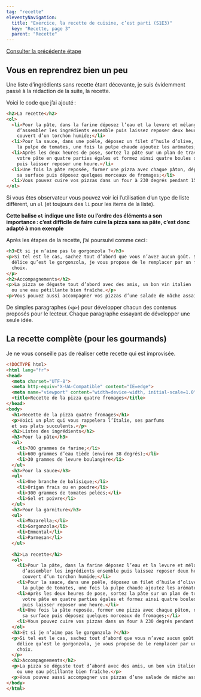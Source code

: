 ```yaml
---
tag: "recette"
eleventyNavigation:
  title: "Exercice, la recette de cuisine, c’est parti (S1E3)"
  key: "Recette, page 3"
  parent: "Recette"
---
```


[Consulter la précédente étape](../recette-2)

## Vous en reprendrez bien un peu

Une liste d’ingrédients sans recette étant décevante, je suis évidemment passé à la rédaction de la suite, la recette.

Voici le code que j’ai ajouté :

```html
<h2>La recette</h2>
<ol>
  <li>Pour la pâte, dans la farine déposez l’eau et la levure et mélanger afin
    d’assembler les ingrédients ensemble puis laissez reposer deux heures
    couvert d’un torchon humide;</li>
  <li>Pour la sauce, dans une poêle, déposez un filet d’huile d’olive, faîtes revenir
    la pulpe de tomates, une fois la pulpe chaude ajoutez les arômates;</li>
  <li>Après les deux heures de pose, sortez la pâte sur un plan de travail, découpez
    votre pâte en quatre parties égales et formez ainsi quatre boules que vous allez traivailler
    puis laisser reposer une heure.</li>
  <li>Une fois la pâte reposée, former une pizza avec chaque pâton, déposez la sauce sur toute
    sa surface puis déposez quelques morceaux de fromages;</li>
  <li>Vous pouvez cuire vos pizzas dans un four à 230 degrés pendant 15 minutes</li>
</ol>
```

Si vous êtes observateur vous pouvez voir ici l’utilisation d’un type de liste différent, un `ol` (et toujours des `li` pour les items de la liste).

**Cette balise `ol` indique une liste ou l’ordre des éléments a son importance : c’est difficile de faire cuire la pizza sans sa pâte, c’est donc adapté à mon exemple**

Après les étapes de la recette, j’ai poursuivi comme ceci :

```html
<h3>Et si je n’aime pas le gorgonzola ?</h3>
<p>Si tel est le cas, sachez tout d’abord que vous n’avez aucun goût. Si vous n’aimez pas ce
  délice qu’est le gorgonzola, je vous propose de le remplacer par un fromage insipide de votre
  choix.
</p>
<h2>Accompagnements</h2>
<p>La pizza se déguste tout d’abord avec des amis, un bon vin italien
  ou une eau pétillante bien fraîche.</p>
<p>Vous pouvez aussi accompagner vos pizzas d’une salade de mâche assaisonnée de vinaigre balsamique.</p>
```

De simples paragraphes (`<p>`) pour développer chacun des contenus proposés pour le lecteur. Chaque paragraphe essayant de développer une seule idée.

## La recette complète (pour les gourmands)

<div class="callout">
Je ne vous conseille pas de réaliser cette recette qui est improvisée.
</div>

```html
<!DOCTYPE html>
<html lang="fr">
<head>
  <meta charset="UTF-8">
  <meta http-equiv="X-UA-Compatible" content="IE=edge">
  <meta name="viewport" content="width=device-width, initial-scale=1.0">
  <title>Recette de la pizza quatre fromages</title>
</head>
<body>
  <h1>Recette de la pizza quatre fromages</h1>
  <p>Voici un plat qui vous rappelera l’Italie, ses parfums
  et ses plats succulents.</p>
  <h2>Listes des ingrédients</h2>
  <h3>Pour la pâte</h3>
  <ul>
    <li>700 grammes de farine;</li>
    <li>600 grammes d’eau tiède (environ 38 degrés);</li>
    <li>30 grammes de levure boulangère</li>
  </ul>
  <h3>Pour la sauce</h3>
  <ul>
    <li>Une branche de balisique;</li>
    <li>Origan frais ou en poudre</li>
    <li>300 grammes de tomates pelées;</li>
    <li>Sel et poivre</li>
  </ul>
  <h3>Pour la garniture</h3>
  <ul>
    <li>Mozarella;</li>
    <li>Gorgonzola</li>
    <li>Emmental</li>
    <li>Parmesan</li>
  </ul>
  
  <h2>La recette</h2>
  <ol>
    <li>Pour la pâte, dans la farine déposez l’eau et la levure et mélanger afin
      d’assembler les ingrédients ensemble puis laissez reposer deux heures
      couvert d’un torchon humide;</li>
    <li>Pour la sauce, dans une poêle, déposez un filet d’huile d’olive, faîtes revenir
      la pulpe de tomates, une fois la pulpe chaude ajoutez les arômates;</li>
    <li>Après les deux heures de pose, sortez la pâte sur un plan de travail, découpez
      votre pâte en quatre parties égales et formez ainsi quatre boules que vous allez traivailler
      puis laisser reposer une heure.</li>
    <li>Une fois la pâte reposée, former une pizza avec chaque pâton, déposez la sauce sur toute
      sa surface puis déposez quelques morceaux de fromages;</li>
    <li>Vous pouvez cuire vos pizzas dans un four à 230 degrés pendant 15 minutes</li>
  </ol>
  <h3>Et si je n’aime pas le gorgonzola ?</h3>
  <p>Si tel est le cas, sachez tout d’abord que vous n’avez aucun goût. Si vous n’aimez pas ce
    délice qu’est le gorgonzola, je vous propose de le remplacer par un fromage insipide de votre
    choix.
  </p>
  <h2>Accompagnements</h2>
  <p>La pizza se déguste tout d’abord avec des amis, un bon vin italien
    ou une eau pétillante bien fraîche.</p>
  <p>Vous pouvez aussi accompagner vos pizzas d’une salade de mâche assaisonnée de vinaigre balsamique.</p>
</body>
</html>
```

